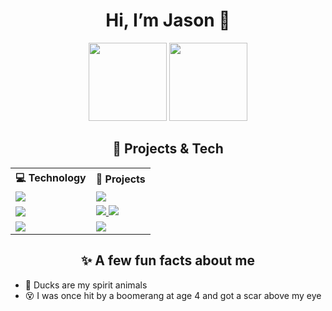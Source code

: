 <h1 align="center">Hi, I’m Jason 👋</h1>

<p align="center">
  <img height="125" src="https://github-readme-stats.vercel.app/api?username=jasonhaak&show_icons=true&count_private=true&theme=tokyonight&hide_border=true&hide=issues,contribs&bg_color=00000000" />
  <img height="125" src="https://github-readme-stats.vercel.app/api/top-langs/?username=jasonhaak&layout=compact&hide_border=true&theme=tokyonight&bg_color=00000000&langs_count=6&hide=jupyter%20notebook,tex,css" />
</p>

<h2 align="center">🚀 Projects & Tech</h2>

<div align="center">
  <table width="100%">
    <tr>
      <th align="left">💻 Technology</th>
      <th align="left">🚀 Projects</th>
    </tr>
    <tr>
      <td align="left">
        <a href="https://workers.cloudflare.com/">
          <img src="https://img.shields.io/badge/Cloudflare%20Workers-F38020?logo=cloudflare&logoColor=white">
        </a>
      </td>
      <td align="left">
        <a href="https://github.com/jasonhaak/cloudflare-redirect-worker">
          <img src="https://img.shields.io/badge/cloudflare--redirect--worker-000000?logo=github&logoColor=white&labelColor=000000">
        </a>
      </td>
    </tr>
    <tr>
      <td align="left">
        <a href="https://apps.ankiweb.net/">
          <img src="https://img.shields.io/badge/Flashcards-0A96E6?logo=bookstack&logoColor=white">
        </a>
      </td>
        <td align="left">
          <a href="https://github.com/jasonhaak/is-uni-muenster-flashcards">
            <img src="https://img.shields.io/badge/is--uni--muenster--flashcards-000000?logo=github&logoColor=white&labelColor=000000">
          </a> <a href="https://github.com/jasonhaak/wi-uni-muenster-flashcards">
            <img src="https://img.shields.io/badge/wi--uni--muenster--flashcards-000000?logo=github&logoColor=white&labelColor=000000">
          </a>
        </td>
    </tr>
    <tr>
      <td align="left">
        <a href="https://www.php.net/">
          <img src="https://img.shields.io/badge/PHP-777BB4?logo=php&logoColor=white">
        </a>
      </td>
      <td align="left">
        <a href="https://github.com/jasonhaak/runtime-analysis-php">
          <img src="https://img.shields.io/badge/runtime--analysis--php-000000?logo=github&logoColor=white&labelColor=000000">
        </a>
      </td>
    </tr>
  </table>
</div>


<h2 align="center">✨ A few fun facts about me</h2>

<ul>
  <li>🦆 Ducks are my spirit animals</li>
  <li>😵 I was once hit by a boomerang at age 4 and got a scar above my eye</li>
</ul>
